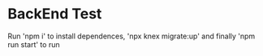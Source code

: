 # BackEnd Test
Run 'npm i' to install dependences, 'npx knex migrate:up' and finally 'npm run start' to run
